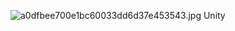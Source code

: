 ![a0dfbee700e1bc60033dd6d37e453543.jpg](https://picgo18719498306.oss-cn-guangzhou.aliyuncs.com/a0dfbee700e1bc60033dd6d37e453543.jpg)
Unity